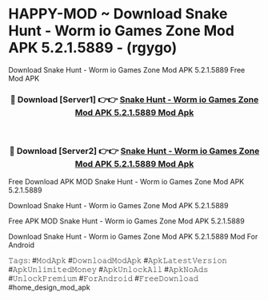 # HAPPY-MOD ~ Download Snake Hunt - Worm io Games Zone Mod APK 5.2.1.5889 - (rgygo)
Download Snake Hunt - Worm io Games Zone Mod APK 5.2.1.5889 Free Mod APK

<div align="center">
<h3>🔴 Download [Server1] 👉👉 <a href="https://apk-comot.site?title=Snake_Hunt_-_Worm_io_Games_Zone_Mod_APK_5.2.1.5889">Snake Hunt - Worm io Games Zone Mod APK 5.2.1.5889 Mod Apk</a></h3><br>

<h3>🔴 Download [Server2] 👉👉 <a href="https://apk-comot.site?title=Snake_Hunt_-_Worm_io_Games_Zone_Mod_APK_5.2.1.5889">Snake Hunt - Worm io Games Zone Mod APK 5.2.1.5889 Mod Apk</a></h3>
</div>


Free Download APK MOD Snake Hunt - Worm io Games Zone Mod APK 5.2.1.5889

Download Snake Hunt - Worm io Games Zone Mod APK 5.2.1.5889 

Free APK MOD Snake Hunt - Worm io Games Zone Mod APK 5.2.1.5889 

Download Snake Hunt - Worm io Games Zone Mod APK 5.2.1.5889 Mod For Android

𝚃𝚊𝚐𝚜: #𝙼𝚘𝚍𝙰𝚙𝚔 #𝙳𝚘𝚠𝚗𝚕𝚘𝚊𝚍𝙼𝚘𝚍𝙰𝚙𝚔 #𝙰𝚙𝚔𝙻𝚊𝚝𝚎𝚜𝚝𝚅𝚎𝚛𝚜𝚒𝚘𝚗 #𝙰𝚙𝚔𝚄𝚗𝚕𝚒𝚖𝚒𝚝𝚎𝚍𝙼𝚘𝚗𝚎𝚢 #𝙰𝚙𝚔𝚄𝚗𝚕𝚘𝚌𝚔𝙰𝚕𝚕 #𝙰𝚙𝚔𝙽𝚘𝙰𝚍𝚜 #𝚄𝚗𝚕𝚘𝚌𝚔𝙿𝚛𝚎𝚖𝚒𝚞𝚖 #𝙵𝚘𝚛𝙰𝚗𝚍𝚛𝚘𝚒𝚍 #𝙵𝚛𝚎𝚎𝙳𝚘𝚠𝚗𝚕𝚘𝚊𝚍 #home_design_mod_apk